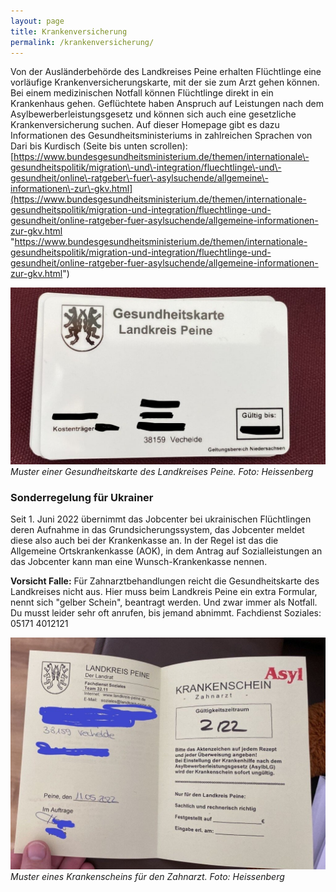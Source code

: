 ```yaml
---
layout: page
title: Krankenversicherung
permalink: /krankenversicherung/
---
```


Von der Ausländerbehörde des Landkreises Peine erhalten Flüchtlinge eine vorläufige Krankenversicherungskarte, mit der sie zum Arzt gehen können. Bei einem medizinischen Notfall können Flüchtlinge direkt in ein Krankenhaus gehen. Geflüchtete haben Anspruch auf Leistungen nach dem Asylbewerberleistungsgesetz und können sich auch eine gesetzliche Krankenversicherung suchen. Auf dieser Homepage gibt es dazu Informationen des Gesundheitsministeriums in zahlreichen Sprachen von Dari bis Kurdisch (Seite bis unten scrollen):[https://www.bundesgesundheitsministerium.de/themen/internationale\-gesundheitspolitik/migration\-und\-integration/fluechtlinge\-und\-gesundheit/online\-ratgeber\-fuer\-asylsuchende/allgemeine\-informationen\-zur\-gkv.html](https://www.bundesgesundheitsministerium.de/themen/internationale-gesundheitspolitik/migration-und-integration/fluechtlinge-und-gesundheit/online-ratgeber-fuer-asylsuchende/allgemeine-informationen-zur-gkv.html "https://www.bundesgesundheitsministerium.de/themen/internationale-gesundheitspolitik/migration-und-integration/fluechtlinge-und-gesundheit/online-ratgeber-fuer-asylsuchende/allgemeine-informationen-zur-gkv.html")


![muster-gesundheitskarte](/assets/copied-from-verwaltungsportal/muster-gesundheitskarte.jpg)*Muster einer Gesundheitskarte des Landkreises Peine. Foto: Heissenberg*


### Sonderregelung für Ukrainer


Seit 1\. Juni 2022 übernimmt das Jobcenter bei ukrainischen Flüchtlingen deren Aufnahme in das Grundsicherungssystem, das Jobcenter meldet diese also auch bei der Krankenkasse an. In der Regel ist das die Allgemeine Ortskrankenkasse (AOK), in dem Antrag auf Sozialleistungen an das Jobcenter kann man eine Wunsch\-Krankenkasse nennen.



**Vorsicht Falle:** Für Zahnarztbehandlungen reicht die Gesundheitskarte des Landkreises nicht aus. Hier muss beim Landkreis Peine ein extra Formular, nennt sich "gelber Schein", beantragt werden. Und zwar immer als Notfall. Du musst leider sehr oft anrufen, bis jemand abnimmt. Fachdienst Soziales: 05171 4012121


![muster-krankenschein-zahnarzt](/assets/copied-from-verwaltungsportal/muster-krankenschein-zahnarzt.jpg)*Muster eines Krankenscheins für den Zahnarzt. Foto: Heissenberg* 


